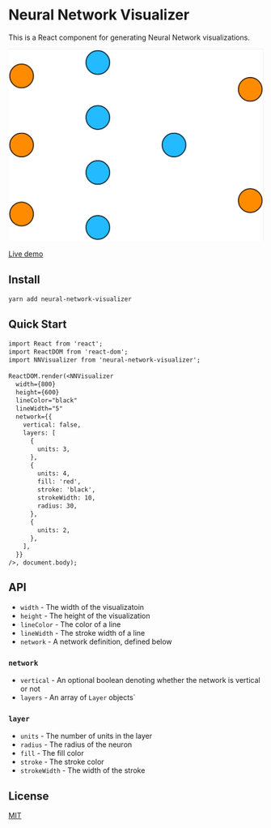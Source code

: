 # Neural Network Visualizer

This is a React component for generating Neural Network visualizations.

![A sample output](https://raw.githubusercontent.com/thekevinscott/neural-network-visualizer/master/example/sample.png)

[Live demo](https://thekevinscott.github.io/neural-network-visualizer/)

## Install

```
yarn add neural-network-visualizer
```

## Quick Start

```
import React from 'react';
import ReactDOM from 'react-dom';
import NNVisualizer from 'neural-network-visualizer';

ReactDOM.render(<NNVisualizer
  width={800}
  height={600}
  lineColor="black"
  lineWidth="5"
  network={{
    vertical: false,
    layers: [
      {
        units: 3,
      },
      {
        units: 4,
        fill: 'red',
        stroke: 'black',
        strokeWidth: 10,
        radius: 30,
      },
      {
        units: 2,
      },
    ],
  }}
/>, document.body);
```

## API

* `width` - The width of the visualizatoin
* `height` - The height of the visualization
* `lineColor` - The color of a line
* `lineWidth` - The stroke width of a line
* `network` - A network definition, defined below

### `network`
* `vertical` - An optional boolean denoting whether the network is vertical or not
* `layers` - An array of `Layer` objects`

### `layer`

* `units` - The number of units in the layer
* `radius` - The radius of the neuron
* `fill` - The fill color
* `stroke` - The stroke color
* `strokeWidth` - The width of the stroke

## License

[MIT](https://github.com/thekevinscott/neural-network-visualizer/blob/master/LICENSE)

